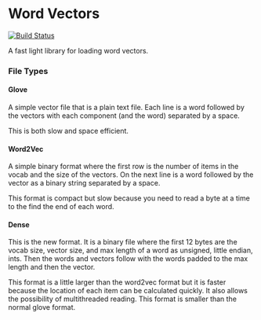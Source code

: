 # Word Vectors

[![Build Status](https://travis-ci.com/blester125/word_vectors.svg?branch=master)](https://travis-ci.com/blester125/word_vectors)

A fast light library for loading word vectors.

### File Types

#### Glove

A simple vector file that is a plain text file. Each line is a word followed by the vectors with each component (and the word) separated by a space.

This is both slow and space efficient.

#### Word2Vec

A simple binary format where the first row is the number of items in the vocab and the size of the vectors. On the next line is a word followed by the vector as a binary string separated by a space.

This format is compact but slow because you need to read a byte at a time to the find the end of each word.

#### Dense

This is the new format. It is a binary file where the first 12 bytes are the vocab size, vector size, and max length of a word as unsigned, little endian, ints. Then the words and vectors follow with the words padded to the max length and then the vector.

This format is a little larger than the word2vec format but it is faster because the location of each item can be calculated quickly. It also allows the possibility of multithreaded reading. This format is smaller than the normal glove format.
